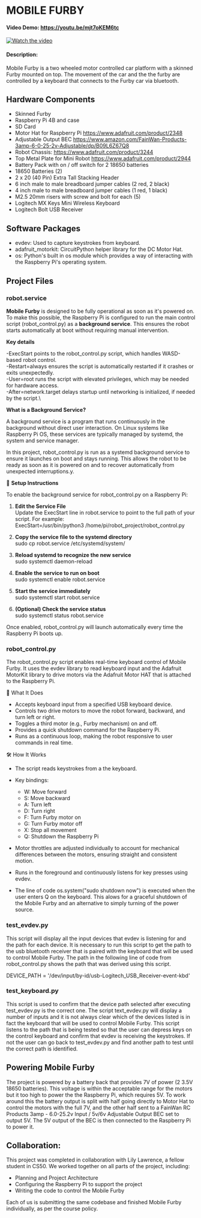 # MOBILE FURBY
#### Video Demo:  https://youtu.be/mjt7oKEM6tc

[![Watch the video](https://img.youtube.com/vi/mjt7oKEM6tc/maxresdefault.jpg)](https://youtu.be/mjt7oKEM6tc)

#### Description:

Mobile Furby is a two wheeled motor controlled car platform with a skinned Furby mounted on top. The movement of the car and the the furby are controlled by a keyboard that connects to the Furby car via bluetooth.

## Hardware Components

- Skinned Furby
- Raspberry Pi 4B and case
- SD Card
- Motor Hat for Raspberry Pi    https://www.adafruit.com/product/2348
- Adjustable Output BEC    https://www.amazon.com/FainWan-Products-3amp-6-0-25-2v-Adjustable/dp/B09L6Z67Q8
- Robot Chassis:   https://www.adafruit.com/product/3244
- Top Metal Plate for Mini Robot  https://www.adafruit.com/product/2944
- Battery Pack with on / off switch for 2 18650 batteries
- 18650 Batteries (2)
- 2 x 20 (40 Pin) Extra Tall Stacking Header
- 6 inch male to male breadboard jumper cables (2 red, 2 black)
- 4 inch male to male breadboard jumper cables (1 red, 1 black)
- M2.5 20mm risers with screw and bolt for each (5)
- Logitech MX Keys Mini Wireless Keyboard
- Logitech Bolt USB Receiver

## Software Packages

- evdev: Used to capture keystrokes from keyboard.
- adafruit_motorkit: CircuitPython helper library for the DC Motor Hat.
- os: Python's built in os module which provides a way of interacting with the Raspberry Pi's operating system.

## Project Files

### robot.service

**Mobile Furby** is designed to be fully operational as soon as it's powered on. To make this possible, the Raspberry Pi is configured to run the main control script (robot_control.py) as a **background service**. This ensures the robot starts automatically at boot without requiring manual intervention.

**Key details**

-ExecStart points to the robot_control.py script, which handles WASD-based robot control.\
-Restart=always ensures the script is automatically restarted if it crashes or exits unexpectedly.\
-User=root runs the script with elevated privileges, which may be needed for hardware access.\
-After=network.target delays startup until networking is initialized, if needed by the script.\

**What is a Background Service?**

A background service is a program that runs continuously in the background without direct user interaction. On Linux systems like Raspberry Pi OS, these services are typically managed by systemd, the system and service manager.

In this project, robot_control.py is run as a systemd background service to ensure it launches on boot and stays running. This allows the robot to be ready as soon as it is powered on and to recover automatically from unexpected interruptions.y.

🔧 **Setup Instructions**

To enable the background service for robot_control.py on a Raspberry Pi:

1. **Edit the Service File**\
Update the ExecStart line in robot.service to point to the full path of your script. For example:\
ExecStart=/usr/bin/python3 /home/pi/robot_project/robot_control.py

2. **Copy the service file to the systemd directory**\
sudo cp robot.service /etc/systemd/system/

3. **Reload systemd to recognize the new service**\
sudo systemctl daemon-reload

4. **Enable the service to run on boot**\
sudo systemctl enable robot.service

5. **Start the service immediately**\
sudo systemctl start robot.service

6. **(Optional) Check the service status**\
sudo systemctl status robot.service

Once enabled, robot_control.py will launch automatically every time the Raspberry Pi boots up.

### robot_control.py

The robot_control.py script enables real-time keyboard control of Mobile Furby. It uses the evdev library to read keyboard input and the Adafruit MotorKit library to drive motors via the Adafruit Motor HAT that is attached to the Raspberry Pi.

🚀 What It Does
- Accepts keyboard input from a specified USB keyboard device.
- Controls two drive motors to move the robot forward, backward, and turn left or right.
- Toggles a third motor (e.g., Furby mechanism) on and off.
- Provides a quick shutdown command for the Raspberry Pi.
- Runs as a continuous loop, making the robot responsive to user commands in real time.

🛠 How It Works
- The script reads keystrokes from a the keyboard.

- Key bindings:
    - W: Move forward
    - S: Move backward
    - A: Turn left
    - D: Turn right
    - F: Turn Furby motor on
    - G: Turn Furby motor off
    - X: Stop all movement
    - Q: Shutdown the Raspberry Pi

- Motor throttles are adjusted individually to account for mechanical differences between the motors, ensuring straight and consistent motion.
- Runs in the foreground and continuously listens for key presses using evdev.
- The line of code os.system("sudo shutdown now") is executed when the user enters Q on the keyboard.  This alows for a graceful shutdown of the Mobile Furby and an alternative to simply turning of the power source.

### test_evdev.py

This script will display all the input devices that evdev is listening for and the path for each device.  It is necessary to run this script to get the path to the usb bluetooth receiver that is paired with the keyboard that will be used to control Mobile Furby.  The path in the following line of code from robot_control.py shows the path that was derived using this script.

DEVICE_PATH = '/dev/input/by-id/usb-Logitech_USB_Receiver-event-kbd'

### test_keyboard.py

This script is used to confirm that the device path selected after executing test_evdev.py is the correct one.  The script text_evdev.py will display a number of inputs and it is not always clear which of the devices listed is in fact the keyboard that will be used to control Mobile Furby.  This script listens to the path that is being tested so that the user can depress keys on the control keyboard and confirm that evdev is receiving the keystrokes. If not the user can go back to test_evdev.py and find another path to test until the correct path is identified.

## Powering Mobile Furby

The project is powered by a battery back that provides 7V of power (2 3.5V  18650 batteries).  This voltage is within the acceptable range for the motors but it too high to power the the Raspberry Pi, which requires 5V.  To work around this the battery output is split with half going directly to Motor Hat to control the motors with the full 7V, and the other half sent to a FainWan RC Products 3amp - 6.0-25.2v Input / 5v/6v Adjustable Output BEC set to output 5V.  The 5V output of the BEC is then connected to the Raspberry Pi to power it.

## Collaboration:

This project was completed in collaboration with Lily Lawrence, a fellow student in CS50.
We worked together on all parts of the project, including:

- Planning and Project Architecture
- Configuring the Raspberry Pi to support the project
- Writing the code to control the Mobile Furby

Each of us is submitting the same codebase and finished Mobile Furby individually, as per the course policy.
